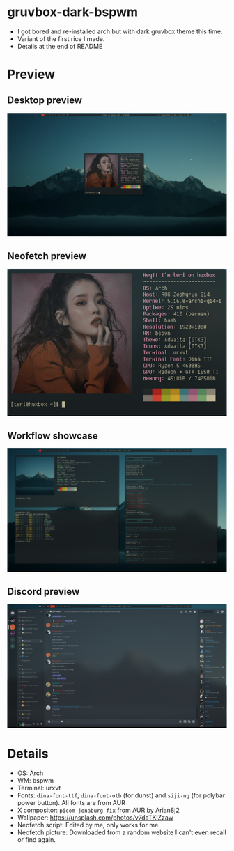 # gruvbox-dark-bspwm
* I got bored and re-installed arch but with dark gruvbox theme this time.
* Variant of the first rice I made.
* Details at the end of README

# Preview
## Desktop preview
![](assets/desktop-ss.png)

## Neofetch preview
![](assets/neofetch.png)

## Workflow showcase
![](assets/apps-ss.png)

## Discord preview
![](assets/discord-ss.png)

# Details
* OS: Arch
* WM: bspwm
* Terminal: urxvt
* Fonts: `dina-font-ttf`, `dina-font-otb` (for dunst) and `siji-ng` (for polybar power button).
All fonts are from AUR
* X compositor: `picom-jonaburg-fix` from AUR by Arian8j2
* Wallpaper: https://unsplash.com/photos/v7daTKlZzaw
* Neofetch script: Edited by me, only works for me.
* Neofetch picture: Downloaded from a random website I can't even recall or find again.
